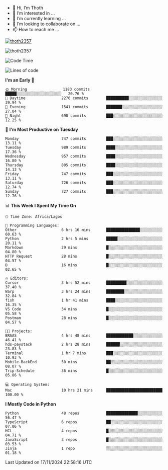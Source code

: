 <!---
thoth2357/thoth2357 is a ✨ special ✨ repository because its `README.md` (this file) appears on your GitHub profile.
You can click the Preview link to take a look at your changes.
--->

- 👋 Hi, I’m Thoth
- 👀 I’m interested in ...
- 🌱 I’m currently learning ...
- 💞️ I’m looking to collaborate on ...
- 📫 How to reach me ...


<p align="left"> <a href="https://github.com/ryo-ma/github-profile-trophy"><img src="https://github-profile-trophy.vercel.app/?username=thoth2357&theme=gruvbox&no-bg=true&no-frame=false&title=MultiLanguage,Commits,Repositories,Stars,Followers,PullRequest,Reviews,Issues" alt="thoth2357" /></a> </p>

<p align="left"> <img src="https://komarev.com/ghpvc/?username=thoth2357&label=Profile%20views&color=0e75b6&style=flat" alt="thoth2357" /> </p>

<!--START_SECTION:waka-->
![Code Time](http://img.shields.io/badge/Code%20Time-3%2C400%20hrs%2032%20mins-blue)

![Lines of code](https://img.shields.io/badge/From%20Hello%20World%20I%27ve%20Written-30.4%20million%20lines%20of%20code-blue)

**I'm an Early 🐤** 

```text
🌞 Morning                1183 commits        █████░░░░░░░░░░░░░░░░░░░░   20.76 % 
🌆 Daytime                2276 commits        ██████████░░░░░░░░░░░░░░░   39.94 % 
🌃 Evening                1541 commits        ███████░░░░░░░░░░░░░░░░░░   27.04 % 
🌙 Night                  698 commits         ███░░░░░░░░░░░░░░░░░░░░░░   12.25 % 
```
📅 **I'm Most Productive on Tuesday** 

```text
Monday                   747 commits         ███░░░░░░░░░░░░░░░░░░░░░░   13.11 % 
Tuesday                  989 commits         ████░░░░░░░░░░░░░░░░░░░░░   17.36 % 
Wednesday                957 commits         ████░░░░░░░░░░░░░░░░░░░░░   16.80 % 
Thursday                 805 commits         ████░░░░░░░░░░░░░░░░░░░░░   14.13 % 
Friday                   747 commits         ███░░░░░░░░░░░░░░░░░░░░░░   13.11 % 
Saturday                 726 commits         ███░░░░░░░░░░░░░░░░░░░░░░   12.74 % 
Sunday                   727 commits         ███░░░░░░░░░░░░░░░░░░░░░░   12.76 % 
```


📊 **This Week I Spent My Time On** 

```text
🕑︎ Time Zone: Africa/Lagos

💬 Programming Languages: 
Other                    6 hrs 16 mins       ███████████████░░░░░░░░░░   60.63 % 
Python                   2 hrs 5 mins        █████░░░░░░░░░░░░░░░░░░░░   20.11 % 
Markdown                 29 mins             █░░░░░░░░░░░░░░░░░░░░░░░░   04.80 % 
HTTP Request             28 mins             █░░░░░░░░░░░░░░░░░░░░░░░░   04.57 % 
D                        16 mins             █░░░░░░░░░░░░░░░░░░░░░░░░   02.65 % 

🔥 Editors: 
Cursor                   3 hrs 52 mins       █████████░░░░░░░░░░░░░░░░   37.40 % 
Warp                     3 hrs 24 mins       ████████░░░░░░░░░░░░░░░░░   32.84 % 
fish                     1 hr 41 mins        ████░░░░░░░░░░░░░░░░░░░░░   16.35 % 
VS Code                  34 mins             █░░░░░░░░░░░░░░░░░░░░░░░░   05.58 % 
Postman                  28 mins             █░░░░░░░░░░░░░░░░░░░░░░░░   04.57 % 

🐱‍💻 Projects: 
BRAAS                    4 hrs 48 mins       ████████████░░░░░░░░░░░░░   46.41 % 
hds-paystack             2 hrs 28 mins       ██████░░░░░░░░░░░░░░░░░░░   23.83 % 
Terminal                 1 hr 7 mins         ███░░░░░░░░░░░░░░░░░░░░░░   10.93 % 
Mobile-BackEnd           50 mins             ██░░░░░░░░░░░░░░░░░░░░░░░   08.07 % 
Trip-Schedule            36 mins             █░░░░░░░░░░░░░░░░░░░░░░░░   05.86 % 

💻 Operating System: 
Mac                      10 hrs 21 mins      █████████████████████████   100.00 % 
```

**I Mostly Code in Python** 

```text
Python                   48 repos            ██████████████░░░░░░░░░░░   56.47 % 
TypeScript               6 repos             ██░░░░░░░░░░░░░░░░░░░░░░░   07.06 % 
HCL                      4 repos             █░░░░░░░░░░░░░░░░░░░░░░░░   04.71 % 
JavaScript               3 repos             █░░░░░░░░░░░░░░░░░░░░░░░░   03.53 % 
Jinja                    1 repo              ░░░░░░░░░░░░░░░░░░░░░░░░░   01.18 % 
```




 Last Updated on 17/11/2024 22:58:16 UTC
<!--END_SECTION:waka-->
<!--![](http://github-profile-summary-cards.vercel.app/api/cards/profile-details?username=thoth2357&theme=2077)

![](http://github-profile-summary-cards.vercel.app/api/cards/stats?username=thoth2357&theme=2077)![](http://github-profile-summary-cards.vercel.app/api/cards/productive-time?username=thoth2357&theme=2077&utcOffset=8) -->
